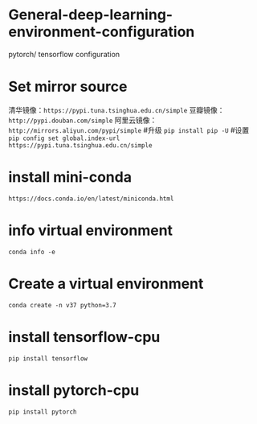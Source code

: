 # General-deep-learning-environment-configuration
pytorch/ tensorflow configuration

# Set mirror source
清华镜像：`https://pypi.tuna.tsinghua.edu.cn/simple`
豆瓣镜像：`http://pypi.douban.com/simple`
阿里云镜像：`http://mirrors.aliyun.com/pypi/simple`
#升级
`pip install pip -U`
#设置
`pip config set global.index-url https://pypi.tuna.tsinghua.edu.cn/simple`

# install mini-conda
`https://docs.conda.io/en/latest/miniconda.html`

# info virtual environment
`conda info -e`

# Create a virtual environment
`conda create -n v37 python=3.7`

# install tensorflow-cpu
`pip install tensorflow`

# install pytorch-cpu
`pip install pytorch`
